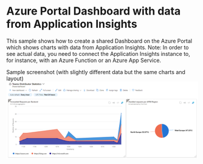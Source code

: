 # Azure Portal Dashboard with data from Application Insights

This sample shows how to create a shared Dashboard on the Azure Portal which shows charts with data from Application Insights. Note: In order to see actual data, you need to connect the Application Insights instance to, for instance, with an Azure Function or an Azure App Service.

Sample screenshot (with slightly different data but the same charts and layout)
![screenshot](sample_dashboard_screenshot.png)